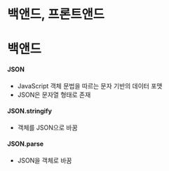 # 백앤드, 프론트앤드

# 백앤드
#### JSON
- JavaScript 객체 문법을 따르는 문자 기반의 데이터 포맷
- JSON은 문자열 형태로 존재

#### JSON.stringify
- 객체를 JSON으로 바꿈

#### JSON.parse
- JSON을 객체로 바꿈
